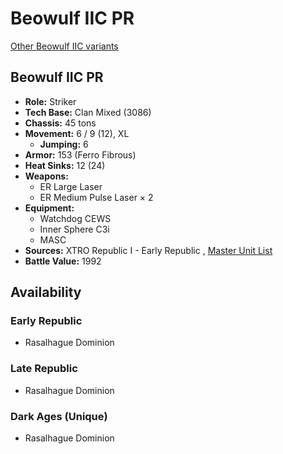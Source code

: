 # Beowulf IIC PR 

[Other Beowulf IIC variants](../beowulf_iic.md) 

## Beowulf IIC PR 

- **Role:** Striker 
- **Tech Base:** Clan Mixed (3086) 
- **Chassis:** 45 tons 
- **Movement:** 6 / 9 (12), XL 
  - **Jumping:** 6 
- **Armor:** 153 (Ferro Fibrous) 
- **Heat Sinks:** 12 (24) 
- **Weapons:** 
  - ER Large Laser 
  - ER Medium Pulse Laser × 2 
- **Equipment:** 
  - Watchdog CEWS 
  - Inner Sphere C3i 
  - MASC 
- **Sources:** XTRO Republic I - Early Republic , [Master Unit List](http://masterunitlist.info/Unit/Details/7294/beowulf-iic-pr) 
- **Battle Value:** 1992 

## Availability 

### Early Republic 

- Rasalhague Dominion 

### Late Republic 

- Rasalhague Dominion 

### Dark Ages (Unique) 

- Rasalhague Dominion 

